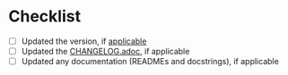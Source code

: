 # Checklist

- [ ] Updated the version, if [applicable](../blob/main/README.adoc#releasing)
- [ ] Updated the [CHANGELOG.adoc](../blob/main/CHANGELOG.adoc), if applicable
- [ ] Updated any documentation (READMEs and docstrings), if applicable
